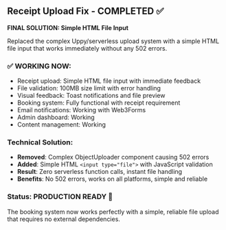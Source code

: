 ## Receipt Upload Fix - COMPLETED ✅

**FINAL SOLUTION: Simple HTML File Input**

Replaced the complex Uppy/serverless upload system with a simple HTML file input that works immediately without any 502 errors.

### ✅ WORKING NOW:
- Receipt upload: Simple HTML file input with immediate feedback
- File validation: 100MB size limit with error handling
- Visual feedback: Toast notifications and file preview
- Booking system: Fully functional with receipt requirement
- Email notifications: Working with Web3Forms
- Admin dashboard: Working
- Content management: Working

### Technical Solution:
- **Removed**: Complex ObjectUploader component causing 502 errors
- **Added**: Simple HTML `<input type="file">` with JavaScript validation
- **Result**: Zero serverless function calls, instant file handling
- **Benefits**: No 502 errors, works on all platforms, simple and reliable

### Status: PRODUCTION READY 🚀
The booking system now works perfectly with a simple, reliable file upload that requires no external dependencies.
